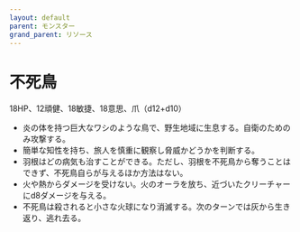 ```yaml
---
layout: default
parent: モンスター
grand_parent: リソース
---
```


# 不死鳥

18HP、12頑健、18敏捷、18意思、爪（d12+d10）

- 炎の体を持つ巨大なワシのような鳥で、野生地域に生息する。自衛のためのみ攻撃する。
- 簡単な知性を持ち、旅人を慎重に観察し脅威かどうかを判断する。
- 羽根はどの病気も治すことができる。ただし、羽根を不死鳥から奪うことはできず、不死鳥自らが与えるほか方法はない。
- 火や熱からダメージを受けない。火のオーラを放ち、近づいたクリーチャーにd8ダメージを与える。
- 不死鳥は殺されると小さな火球になり消滅する。次のターンでは灰から生き返り、逃れ去る。
